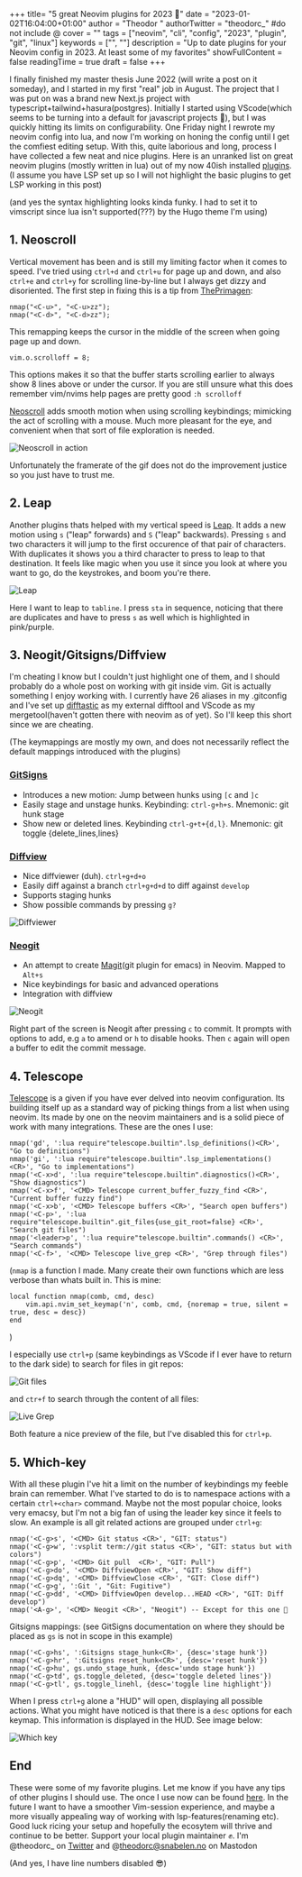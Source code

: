 +++
title= "5 great Neovim plugins for 2023 🤙"
date = "2023-01-02T16:04:00+01:00"
author = "Theodor "
authorTwitter = "theodorc_" #do not include @
cover = ""
tags = ["neovim", "cli", "config", "2023", "plugin", "git", "linux"]
keywords = ["", ""]
description = "Up to date plugins for your Neovim config in 2023. At least some of my favorites"
showFullContent = false
readingTime = true
draft = false
+++

I finally finished my master thesis June 2022 (will write a post on it someday),
and I started in my first "real" job in August. The project that I was put on
was a brand new Next.js project with typescript+tailwind+hasura(postgres).
Initially I started using VScode(which seems to be turning into a default for
javascript projects 🤷), but I was quickly hitting its limits on
configurability. One Friday night I rewrote my neovim config into lua, and now
I'm working on honing the config until I get the comfiest editing setup. With
this, quite laborious and long, process I have collected a few neat and nice
plugins. Here is an unranked list on great neovim plugins (mostly written in lua) out of
my now 40ish installed
[plugins]("https://github.com/TheodorRene/dotfiles/blob/master/nvim/lua/plugins.lua").
(I assume you have LSP set up so I will not highlight the basic plugins to get
LSP working in this post)

(and yes the syntax highlighting looks kinda funky. I had to set it to vimscript
since lua isn't supported(???) by the Hugo theme I'm using)

## 1. Neoscroll

Vertical movement has been and is still my limiting factor when it comes to
speed. I've tried using `ctrl+d` and `ctrl+u` for page up and down, and also
`ctrl+e` and `ctrl+y` for scrolling line-by-line but I always get dizzy and
disoriented. The first step in fixing this is a tip from
[ThePrimagen]("https://www.youtube.com/channel/UC8ENHE5xdFSwx71u3fDH5Xw"):

```vim
nmap("<C-u>", "<C-u>zz");
nmap("<C-d>", "<C-d>zz");
```

This remapping keeps the cursor in the middle of the screen when going page up
and down.

```vim
vim.o.scrolloff = 8;
```

This options makes it so that the buffer starts scrolling earlier to always show
8 lines above or under the cursor. If you are still unsure what this does
remember vim/nvims help pages are pretty good `:h scrolloff`

[Neoscroll]("https://github.com/karb94/neoscroll.nvim") adds smooth motion when
using scrolling keybindings; mimicking the act of scrolling with a mouse. Much
more pleasant for the eye, and convenient when that sort of file exploration is
needed.

![Neoscroll in action](/img/neoscroll.gif)

Unfortunately the framerate of the gif does not do the improvement justice so
you just have to trust me.

## 2. Leap

Another plugins thats helped with my vertical speed is
[Leap]("https://github.com/ggandor/leap.nvim"). It adds a new motion using `s`
("leap" forwards) and `S` ("leap" backwards). Pressing `s` and two characters it
will jump to the first occurence of that pair of characters. With duplicates it
shows you a third character to press to leap to that destination. It feels like
magic when you use it since you look at where you want to go, do the keystrokes,
and boom you're there.

![Leap](/img/leap.gif)

Here I want to leap to `tabline`. I press `sta` in sequence, noticing that there
are duplicates and have to press `s` as well which is highlighted in pink/purple.

## 3. Neogit/Gitsigns/Diffview

I'm cheating I know but I couldn't just highlight one of them, and I should
probably do a whole post on working with git inside vim. Git is actually
something I enjoy working with. I currently have 26 aliases in my .gitconfig and
I've set up [difftastic]("https://difftastic.wilfred.me.uk/") as my external
difftool and VScode as my mergetool(haven't gotten there with neovim as of yet).
So I'll keep this short since we are cheating.

(The keymappings are mostly my own, and does not necessarily reflect the default
mappings introduced with the plugins)

### [GitSigns]("https://github.com/lewis6991/gitsigns.nvim")

- Introduces a new motion: Jump between hunks using `[c` and `]c`
- Easily stage and unstage hunks. Keybinding: `ctrl-g+h+s`. Mnemonic: git
  hunk stage
- Show new or deleted lines. Keybinding `ctrl-g+t+{d,l}`. Mnemonic: git
  toggle {delete_lines,lines}

### [Diffview]("https://github.com/sindrets/diffview.nvim")

- Nice diffviewer (duh). `ctrl+g+d+o`
- Easily diff against a branch `ctrl+g+d+d` to diff against `develop`
- Supports staging hunks
- Show possible commands by pressing `g?`

![Diffviewer](/img/diffviewer.png)

### [Neogit]("https://github.com/TimUntersberger/neogit")

- An attempt to create [Magit]("https://magit.vc/")(git plugin for emacs) in Neovim. Mapped to `Alt+s`
- Nice keybindings for basic and advanced operations
- Integration with diffview

![Neogit](/img/neogit.png)

Right part of the screen is Neogit after pressing `c` to commit. It prompts with
options to add, e.g `a` to amend or `h` to disable hooks. Then `c` again will
open a buffer to edit the commit message.

## 4. Telescope

[Telescope]("https://github.com/nvim-telescope/telescope.nvim") is a given if you have ever delved into neovim configuration. Its
building itself up as a standard way of picking things from a list when using
neovim. Its made by one on the neovim maintainers and is a solid piece of work
with many integrations. These are the ones I use:

```vim
nmap('gd', ':lua require"telescope.builtin".lsp_definitions()<CR>', "Go to definitions")
nmap('gi', ':lua require"telescope.builtin".lsp_implementations()<CR>', "Go to implementations")
nmap('<C-x>d', ':lua require"telescope.builtin".diagnostics()<CR>', "Show diagnostics")
nmap('<C-x>f', '<CMD> Telescope current_buffer_fuzzy_find <CR>', "Current buffer fuzzy find")
nmap('<C-x>b', '<CMD> Telescope buffers <CR>', "Search open buffers")
nmap('<C-p>', ':lua require"telescope.builtin".git_files{use_git_root=false} <CR>', "Search git files")
nmap('<leader>p', ':lua require"telescope.builtin".commands() <CR>', "Search commands")
nmap('<C-f>', '<CMD> Telescope live_grep <CR>', "Grep through files")
```

(`nmap` is a function I made. Many create their own functions which are less
verbose than whats built in. This is mine:

```vim
local function nmap(comb, cmd, desc)
	vim.api.nvim_set_keymap('n', comb, cmd, {noremap = true, silent = true, desc = desc})
end
```

)

I especially use `ctrl+p` (same keybindings as VScode if I ever have to return
to the dark side) to search for files in git repos:

![Git files](/img/git_files.png)

and `ctr+f` to search through the content of
all files:

![Live Grep](/img/live_grep.png)

Both feature a nice preview of the file, but I've disabled this for `ctrl+p`.

## 5. Which-key

With all these plugin I've hit a limit on the number of keybindings my feeble
brain can remember. What I've started to do is to namespace actions with a
certain `ctrl+<char>` command. Maybe not the most popular choice, looks very
emacsy, but I'm not a big fan of using the leader key since it feels to slow. An
example is all git related actions are grouped under `ctrl+g`:

```vim
nmap('<C-g>s', '<CMD> Git status <CR>', "GIT: status")
nmap('<C-g>w', ':vsplit term://git status <CR>', "GIT: status but with colors")
nmap('<C-g>p', '<CMD> Git pull  <CR>', "GIT: Pull")
nmap('<C-g>do', '<CMD> DiffviewOpen <CR>', "GIT: Show diff")
nmap('<C-g>dq', '<CMD> DiffviewClose <CR>', "GIT: Close diff")
nmap('<C-g>g', ':Git ', "Git: Fugitive")
nmap('<C-g>dd', '<CMD> DiffviewOpen develop...HEAD <CR>', "GIT: Diff develop")
nmap('<A-g>', '<CMD> Neogit <CR>', "Neogit") -- Except for this one 🤷
```

Gitsigns mappings: (see GitSigns documentation on where they should be placed
as `gs` is not in scope in this example)

```vim
nmap('<C-g>hs', ':Gitsigns stage_hunk<CR>', {desc='stage hunk'})
nmap('<C-g>hr', ':Gitsigns reset_hunk<CR>', {desc='reset hunk'})
nmap('<C-g>hu', gs.undo_stage_hunk, {desc='undo stage hunk'})
nmap('<C-g>td', gs.toggle_deleted, {desc='toggle deleted lines'})
nmap('<C-g>tl', gs.toggle_linehl, {desc='toggle line highlight'})
```

When I press `ctrl+g` alone a "HUD" will open, displaying all possible actions.
What you might have noticed is that there is a `desc` options for each keymap.
This information is displayed in the HUD. See image below:

![Which key](/img/which-key.png)

## End

These were some of my favorite plugins. Let me know if you have any tips of
other plugins I should use. The once I use now can be found
[here]("https://github.com/TheodorRene/dotfiles"). In the future I want to have
a smoother Vim-session experience, and maybe a more visually appealing way of
working with lsp-features(renaming etc). Good luck ricing your setup and
hopefully the ecosytem will thrive and continue to be better. Support your local
plugin maintainer ✊. I'm @theodorc\_ on
[Twitter]("https://twitter.com/theodorc_") and @theodorc@snabelen.no on Mastodon

(And yes, I have line numbers disabled 😎)
